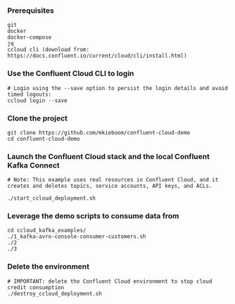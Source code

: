 
### Prerequisites
```
git
docker
docker-compose
jq
ccloud cli (download from: https://docs.confluent.io/current/cloud/cli/install.html)
```


### Use the Confluent Cloud CLI to login
```
# Login using the --save option to persist the login details and avoid timed logouts:
ccloud login --save
```

### Clone the project
```
git clone https://github.com/mkieboom/confluent-cloud-demo
cd confluent-cloud-demo
```

### Launch the Confluent Cloud stack and the local Confluent Kafka Connect
```
# Note: This example uses real resources in Confluent Cloud, and it creates and deletes topics, service accounts, API keys, and ACLs.

./start_ccloud_deployment.sh
```

### Leverage the demo scripts to consume data from
```
cd ccloud_kafka_examples/
./1_kafka-avro-console-consumer-customers.sh
./2
./3
```

### Delete the environment
```
# IMPORTANT: delete the Confluent Cloud environment to stop cloud credit consumption
./destroy_ccloud_deployment.sh
```
